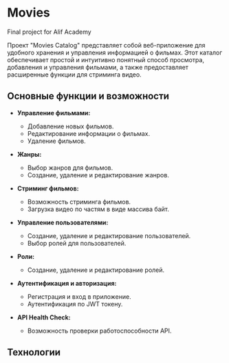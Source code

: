 # Movies
Final project for Alif Academy

Проект "Movies Catalog" представляет собой веб-приложение для удобного хранения и управления информацией о фильмах. Этот каталог обеспечивает простой и интуитивно понятный способ просмотра, добавления и управления фильмами, а также предоставляет расширенные функции для стриминга видео.

## Основные функции и возможности

- **Управление фильмами:**
  - Добавление новых фильмов.
  - Редактирование информации о фильмах.
  - Удаление фильмов.

- **Жанры:**
  - Выбор жанров для фильмов.
  - Создание, удаление и редактирование жанров.

- **Стриминг фильмов:**
  - Возможность стриминга фильмов.
  - Загрузка видео по частям в виде массива байт.

- **Управление пользователями:**
  - Создание, удаление и редактирование пользователей.
  - Выбор ролей для пользователей.

- **Роли:**
  - Создание, удаление и редактирование ролей.

- **Аутентификация и авторизация:**
  - Регистрация и вход в приложение.
  - Аутентификация по JWT токену.
  
- **API Health Check:**
  - Возможность проверки работоспособности API.

## Технологии
